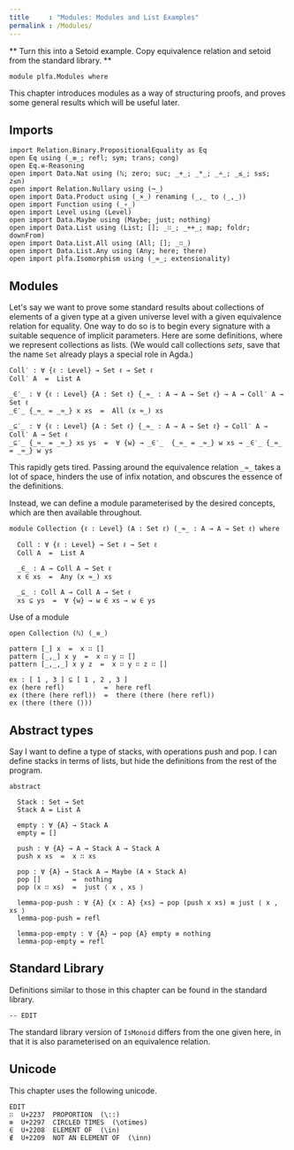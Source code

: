 ```yaml
---
title     : "Modules: Modules and List Examples"
permalink : /Modules/
---
```


** Turn this into a Setoid example. Copy equivalence relation and setoid
from the standard library. **

```
module plfa.Modules where
```

This chapter introduces modules as a way of structuring proofs,
and proves some general results which will be useful later.

## Imports

```
import Relation.Binary.PropositionalEquality as Eq
open Eq using (_≡_; refl; sym; trans; cong)
open Eq.≡-Reasoning
open import Data.Nat using (ℕ; zero; suc; _+_; _*_; _∸_; _≤_; s≤s; z≤n)
open import Relation.Nullary using (¬_)
open import Data.Product using (_×_) renaming (_,_ to ⟨_,_⟩)
open import Function using (_∘_)
open import Level using (Level)
open import Data.Maybe using (Maybe; just; nothing)
open import Data.List using (List; []; _∷_; _++_; map; foldr; downFrom)
open import Data.List.All using (All; []; _∷_)
open import Data.List.Any using (Any; here; there)
open import plfa.Isomorphism using (_≃_; extensionality)
```



## Modules

Let's say we want to prove some standard results about collections of
elements of a given type at a given universe level with a given
equivalence relation for equality. One way to do so is to begin every
signature with a suitable sequence of implicit parameters.  Here are
some definitions, where we represent collections as lists.  (We would
call collections *sets*, save that the name `Set` already plays a
special role in Agda.)

```
Coll′ : ∀ {ℓ : Level} → Set ℓ → Set ℓ
Coll′ A  =  List A

_∈′_ : ∀ {ℓ : Level} {A : Set ℓ} {_≈_ : A → A → Set ℓ} → A → Coll′ A → Set ℓ
_∈′_ {_≈_ = _≈_} x xs  =  All (x ≈_) xs

_⊆′_ : ∀ {ℓ : Level} {A : Set ℓ} {_≈_ : A → A → Set ℓ} → Coll′ A → Coll′ A → Set ℓ
_⊆′_ {_≈_ = _≈_} xs ys  =  ∀ {w} → _∈′_  {_≈_ = _≈_} w xs → _∈′_ {_≈_ = _≈_} w ys
```

This rapidly gets tired.  Passing around the equivalence relation `_≈_`
takes a lot of space, hinders the use of infix notation, and obscures the
essence of the definitions.

Instead, we can define a module parameterised by the desired concepts,
which are then available throughout.
```
module Collection {ℓ : Level} (A : Set ℓ) (_≈_ : A → A → Set ℓ) where

  Coll : ∀ {ℓ : Level} → Set ℓ → Set ℓ
  Coll A  =  List A

  _∈_ : A → Coll A → Set ℓ
  x ∈ xs  =  Any (x ≈_) xs

  _⊆_ : Coll A → Coll A → Set ℓ
  xs ⊆ ys  =  ∀ {w} → w ∈ xs → w ∈ ys
```

Use of a module
```
open Collection (ℕ) (_≡_)

pattern [_] x  =  x ∷ []
pattern [_,_] x y  =  x ∷ y ∷ []
pattern [_,_,_] x y z  =  x ∷ y ∷ z ∷ []

ex : [ 1 , 3 ] ⊆ [ 1 , 2 , 3 ]
ex (here refl)          =  here refl
ex (there (here refl))  =  there (there (here refl))
ex (there (there ()))
```


## Abstract types

Say I want to define a type of stacks, with operations push and pop.
I can define stacks in terms of lists, but hide the definitions from
the rest of the program.
```
abstract

  Stack : Set → Set
  Stack A = List A

  empty : ∀ {A} → Stack A
  empty = []

  push : ∀ {A} → A → Stack A → Stack A
  push x xs  =  x ∷ xs

  pop : ∀ {A} → Stack A → Maybe (A × Stack A)
  pop []        =  nothing
  pop (x ∷ xs)  =  just ⟨ x , xs ⟩

  lemma-pop-push : ∀ {A} {x : A} {xs} → pop (push x xs) ≡ just ⟨ x , xs ⟩
  lemma-pop-push = refl

  lemma-pop-empty : ∀ {A} → pop {A} empty ≡ nothing
  lemma-pop-empty = refl
```


## Standard Library

Definitions similar to those in this chapter can be found in the standard library.
```
-- EDIT
```
The standard library version of `IsMonoid` differs from the
one given here, in that it is also parameterised on an equivalence relation.


## Unicode

This chapter uses the following unicode.

    EDIT
    ∷  U+2237  PROPORTION  (\::)
    ⊗  U+2297  CIRCLED TIMES  (\otimes)
    ∈  U+2208  ELEMENT OF  (\in)
    ∉  U+2209  NOT AN ELEMENT OF  (\inn)

